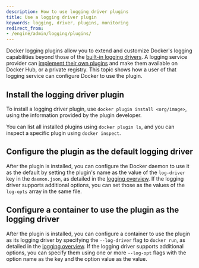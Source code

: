 ```yaml
---
description: How to use logging driver plugins
title: Use a logging driver plugin
keywords: logging, driver, plugins, monitoring
redirect_from:
- /engine/admin/logging/plugins/
---
```


Docker logging plugins allow you to extend and customize Docker's logging
capabilities beyond those of the [built-in logging drivers](configure.md).
A logging service provider can
[implement their own plugins](../../../engine/extend/plugins_logging.md) and make them
available on Docker Hub, or a private registry. This topic shows
how a user of that logging service can configure Docker to use the plugin.

## Install the logging driver plugin

To install a logging driver plugin, use `docker plugin install <org/image>`,
using the information provided by the plugin developer.

You can list all installed plugins using `docker plugin ls`, and you can inspect
a specific plugin using `docker inspect`.

## Configure the plugin as the default logging driver

After the plugin is installed, you can configure the Docker daemon to use it as
the default by setting the plugin's name as the value of the `log-driver`
key in the `daemon.json`, as detailed in the
[logging overview](configure.md#configure-the-default-logging-driver). If the
logging driver supports additional options, you can set those as the values of
the `log-opts` array in the same file.

## Configure a container to use the plugin as the logging driver

After the plugin is installed, you can configure a container to use the plugin
as its logging driver by specifying the `--log-driver` flag to `docker run`, as
detailed in the
[logging overview](configure.md#configure-the-logging-driver-for-a-container).
If the logging driver supports additional options, you can specify them using
one or more `--log-opt` flags with the option name as the key and the option
value as the value.
